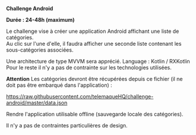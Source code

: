 **Challenge Android**

**Durée : 24-48h (maximum)**

Le challenge vise à créer une application Android affichant une liste de catégories.  
Au clic sur l'une d'elle, il faudra afficher une seconde liste contenant les sous-catégories associées.

Une architecture de type MVVM sera apprécié. 
Language : Kotlin / RXKotlin
Pour le reste il n'y a pas de contrainte sur les technologies utilisées.

**Attention**
Les catégories devront être récupérées depuis ce fichier (il ne doit pas être embarqué dans l'application) :

https://raw.githubusercontent.com/telemaqueHQ/challenge-android/master/data.json

Rendre l'application utilisable offline (sauvegarde locale des catégories).

Il n'y a pas de contraintes particulières de design.
